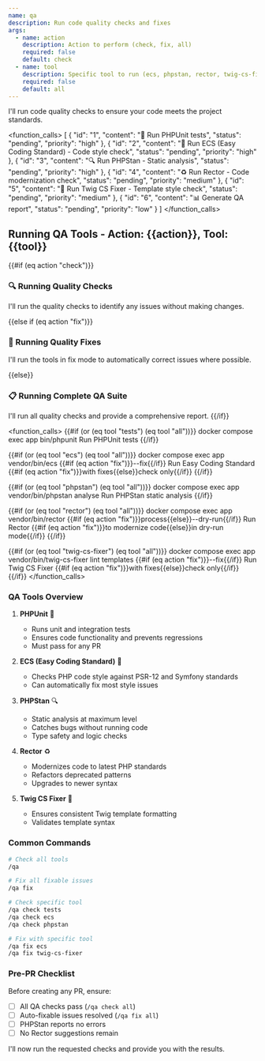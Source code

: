 ```yaml
---
name: qa
description: Run code quality checks and fixes
args:
  - name: action
    description: Action to perform (check, fix, all)
    required: false
    default: check
  - name: tool
    description: Specific tool to run (ecs, phpstan, rector, twig-cs-fixer, all)
    required: false
    default: all
---
```


I'll run code quality checks to ensure your code meets the project standards.

<function_calls>
<invoke name="TodoWrite">
<parameter name="todos">[
  {
    "id": "1",
    "content": "🧪 Run PHPUnit tests",
    "status": "pending",
    "priority": "high"
  },
  {
    "id": "2",
    "content": "🎨 Run ECS (Easy Coding Standard) - Code style check",
    "status": "pending",
    "priority": "high"
  },
  {
    "id": "3",
    "content": "🔍 Run PHPStan - Static analysis",
    "status": "pending",
    "priority": "high"
  },
  {
    "id": "4",
    "content": "♻️ Run Rector - Code modernization check",
    "status": "pending",
    "priority": "medium"
  },
  {
    "id": "5",
    "content": "📐 Run Twig CS Fixer - Template style check",
    "status": "pending",
    "priority": "medium"
  },
  {
    "id": "6",
    "content": "📊 Generate QA report",
    "status": "pending",
    "priority": "low"
  }
]</parameter>
</invoke>
</function_calls>

## Running QA Tools - Action: {{action}}, Tool: {{tool}}

{{#if (eq action "check")}}
### 🔍 Running Quality Checks

I'll run the quality checks to identify any issues without making changes.

{{else if (eq action "fix")}}
### 🔧 Running Quality Fixes

I'll run the tools in fix mode to automatically correct issues where possible.

{{else}}
### 📋 Running Complete QA Suite

I'll run all quality checks and provide a comprehensive report.
{{/if}}

<function_calls>
{{#if (or (eq tool "tests") (eq tool "all"))}}
<invoke name="Bash">
<parameter name="command">docker compose exec app bin/phpunit</parameter>
<parameter name="description">Run PHPUnit tests</parameter>
</invoke>
{{/if}}

{{#if (or (eq tool "ecs") (eq tool "all"))}}
<invoke name="Bash">
<parameter name="command">docker compose exec app vendor/bin/ecs {{#if (eq action "fix")}}--fix{{/if}}</parameter>
<parameter name="description">Run Easy Coding Standard {{#if (eq action "fix")}}with fixes{{else}}check only{{/if}}</parameter>
</invoke>
{{/if}}

{{#if (or (eq tool "phpstan") (eq tool "all"))}}
<invoke name="Bash">
<parameter name="command">docker compose exec app vendor/bin/phpstan analyse</parameter>
<parameter name="description">Run PHPStan static analysis</parameter>
</invoke>
{{/if}}

{{#if (or (eq tool "rector") (eq tool "all"))}}
<invoke name="Bash">
<parameter name="command">docker compose exec app vendor/bin/rector {{#if (eq action "fix")}}process{{else}}--dry-run{{/if}}</parameter>
<parameter name="description">Run Rector {{#if (eq action "fix")}}to modernize code{{else}}in dry-run mode{{/if}}</parameter>
</invoke>
{{/if}}

{{#if (or (eq tool "twig-cs-fixer") (eq tool "all"))}}
<invoke name="Bash">
<parameter name="command">docker compose exec app vendor/bin/twig-cs-fixer lint templates {{#if (eq action "fix")}}--fix{{/if}}</parameter>
<parameter name="description">Run Twig CS Fixer {{#if (eq action "fix")}}with fixes{{else}}check only{{/if}}</parameter>
</invoke>
{{/if}}
</function_calls>

### QA Tools Overview

1. **PHPUnit** 🧪
   - Runs unit and integration tests
   - Ensures code functionality and prevents regressions
   - Must pass for any PR

2. **ECS (Easy Coding Standard)** 🎨
   - Checks PHP code style against PSR-12 and Symfony standards
   - Can automatically fix most style issues

3. **PHPStan** 🔍
   - Static analysis at maximum level
   - Catches bugs without running code
   - Type safety and logic checks

4. **Rector** ♻️
   - Modernizes code to latest PHP standards
   - Refactors deprecated patterns
   - Upgrades to newer syntax

5. **Twig CS Fixer** 📐
   - Ensures consistent Twig template formatting
   - Validates template syntax

### Common Commands

```bash
# Check all tools
/qa

# Fix all fixable issues
/qa fix

# Check specific tool
/qa check tests
/qa check ecs
/qa check phpstan

# Fix with specific tool
/qa fix ecs
/qa fix twig-cs-fixer
```

### Pre-PR Checklist

Before creating any PR, ensure:
- [ ] All QA checks pass (`/qa check all`)
- [ ] Auto-fixable issues resolved (`/qa fix all`)
- [ ] PHPStan reports no errors
- [ ] No Rector suggestions remain

I'll now run the requested checks and provide you with the results.